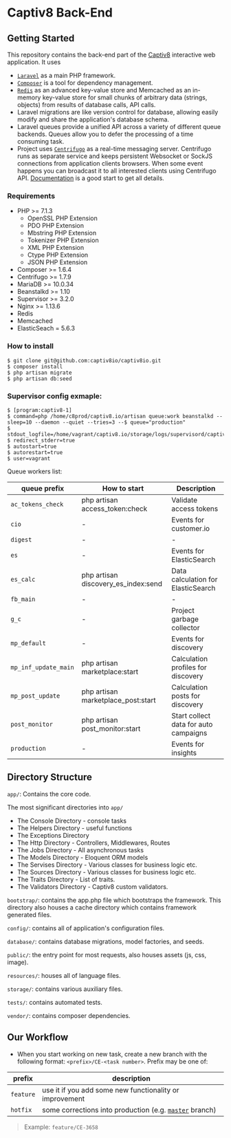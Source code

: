 # Captiv8 Back-End

## Getting Started

 This repository contains the back-end part of the [Captiv8](https://captiv8.io/) interactive web
application. It uses 
 * [`Laravel`](https://laravel.com/) as a main PHP framework. 
 * [`Composer`](https://getcomposer.org/) is a tool for dependency management.
 * [`Redis`](https://redis.io/) as an advanced key-value store and Memcached as an in-memory key-value store for small chunks of arbitrary data (strings, objects) from results of database calls, API calls.
 * Laravel migrations are like version control for database, allowing easily modify and share the application's database schema.
 * Laravel queues provide a unified API across a variety of different queue backends. Queues allow you to defer the processing of a time consuming task.
 * Project uses [`Centrifugo`](https://github.com/centrifugal/centrifugo) as a real-time messaging server. Centrifugo runs as separate service and keeps persistent Websocket or SockJS connections from application clients browsers. When some event happens you can broadcast it to all interested clients using Centrifugo API.
[Documentation](http://fzambia.gitbooks.io/centrifugal/content/) is a good start to get all details.

### Requirements

* PHP >= 7.1.3
  * OpenSSL PHP Extension
  * PDO PHP Extension
  * Mbstring PHP Extension
  * Tokenizer PHP Extension
  * XML PHP Extension
  * Ctype PHP Extension
  * JSON PHP Extension
* Composer >= 1.6.4
* Centrifugo >= 1.7.9
* MariaDB >= 10.0.34
* Beanstalkd >= 1.10
* Supervisor >= 3.2.0
* Nginx >= 1.13.6
* Redis
* Memcached
* ElasticSeach = 5.6.3


### How to install

```shell
$ git clone git@github.com:captiv8io/captiv8io.git
$ composer install
$ php artisan migrate
$ php artisan db:seed
```
### Supervisor config exmaple:

```shell
$ [program:captiv8-1]
$ command=php /home/c8prod/captiv8.io/artisan queue:work beanstalkd --sleep=10 --daemon --quiet --tries=3 --$ queue="production"
$ stdout_logfile=/home/vagrant/captiv8.io/storage/logs/supervisord/captiv8.log
$ redirect_stderr=true
$ autostart=true
$ autorestart=true
$ user=vagrant
```

Queue workers list:

| queue prefix       | How to start   | Description          |
| ---------- | ------------- | -------------------------- |
| `ac_tokens_check`    | php artisan access_token:check | Validate access tokens                         |
| `cio`     | - | Events for customer.io                |
| `digest`      | - | -                |
| `es`     | - | Events for ElasticSearch |
| `es_calc`    | php artisan discovery_es_index:send | Data calculation for ElasticSearch                          |
| `fb_main`   | -   | -                          |
| `g_c`     | -   | Project garbage collector                          |
| `mp_default` | -   | Events for discovery                          |
| `mp_inf_update_main	`     | php artisan marketplace:start   | Calculation profiles for discovery                          |
| `mp_post_update`    |  php artisan marketplace_post:start   | Calculation posts for discovery                           |
| `post_monitor`     | php artisan post_monitor:start   | Start collect data for auto campaigns                          |
| `production`    | -   | Events for insights                          |


## Directory Structure

`app/`: Contains the core code.

  The most significant directories into `app/` 
   * The Console Directory - console tasks
   * The Helpers Directory - useful functions
   * The Exceptions Directory
   * The Http Directory - Controllers, Middlewares, Routes
   * The Jobs Directory - All asynchronous tasks
   * The Models Directory - Eloquent ORM models
   * The Servises Directory - Various classes for business logic etc.
   * The Sources Directory - Various classes for business logic etc.
   * The Traits Directory - List of traits.
   * The Validators Directory - Captiv8 custom validators.

`bootstrap/`: contains the app.php file which bootstraps the framework. This directory also houses a cache directory which contains framework generated files.

`config/`: contains all of application's configuration files.

`database/`: contains database migrations, model factories, and seeds.

`public/`: the entry point for most requests, also houses assets (js, css, image).

`resources/`: houses all of language files.

`storage/`: contains various auxiliary files.

`tests/`: contains automated tests.

`vendor/`: contains composer dependencies.

## Our Workflow

* When you start working on new task, create a new branch with the following format:
  `<prefix>/CE-<task number>`. Prefix may be one of:

| prefix        | description                                                                                                      |
| ------------- | ---------------------------------------------------------------------------------------------------------------- |
| `feature`     | use it if you add some new functionality or improvement                                                                                                     |
| `hotfix`      | some corrections into production (e.g. [`master`](https://github.com/captiv8io/captiv8io/tree/master) branch)         |


> Example: `feature/CE-3658`




